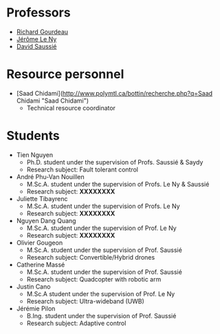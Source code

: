 # Professors

* [Richard Gourdeau](http://www.polymtl.ca/recherche/rc/en/professeurs/details.php?NoProf=90 "Richard Gourdeau")
* [Jérôme Le Ny](http://www.polymtl.ca/recherche/rc/en/professeurs/details.php?NoProf=546 "Jérôme Le Ny")
* [David Saussié](http://www.polymtl.ca/recherche/rc/en/professeurs/details.php?NoProf=513 "David Saussié")

# Resource personnel

* [Saad Chidami](http://www.polymtl.ca/bottin/recherche.php?q=Saad Chidami "Saad Chidami")
  * Technical resource coordinator

# Students

* Tien Nguyen
  * Ph.D. student under the supervision of Profs. Saussié & Saydy
  * Research subject: Fault tolerant control
* André Phu-Van Nouillen
  * M.Sc.A. student under the supervision of Profs. Le Ny & Saussié
  * Research subject: **XXXXXXXX**
* Juliette Tibayrenc
  * M.Sc.A. student under the supervision of Profs. Le Ny
  * Research subject: **XXXXXXXX**
* Nguyen Dang Quang
  * M.Sc.A. student under the supervision of Prof. Le Ny
  * Research subject: **XXXXXXXX**
* Olivier Gougeon
  * M.Sc.A. student under the supervision of Prof. Saussié
  * Research subject: Convertible/Hybrid drones
* Catherine Massé
  * M.Sc.A. student under the supervision of Prof. Saussié
  * Research subject: Quadcopter with robotic arm
* Justin Cano
  * M.Sc.A student under the supervision of Prof. Le Ny
  * Research subject: Ultra-wideband \(UWB\)
* Jérémie Pilon
  * B.Ing. student under the supervision of Prof. Saussié
  * Research subject: Adaptive control



